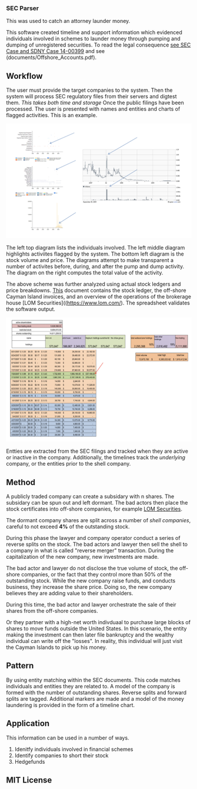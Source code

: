 ### SEC Parser

This was used to catch an attorney launder money.

This software created timeline and support information which evidenced individuals involved in schemes to launder money through pumping and dumping of unregistered securities.  To read the legal consequence [see SEC Case and SDNY Case 14-00399](https://cane.ashermadison.com/wp-content/uploads/sites/3/2014/07/20140715-us-v-cane-et-al-case-no-14-00399.pdf) and see (documents/Offshore_Accounts.pdf).

## Workflow

The user must provide the target companies to the system. Then the system will process SEC regulatory files from their servers and digtest them. _This takes both time and storage_ Once the public filings have been processed. The user is presented with names and entities and charts of flagged activities. This is an example.

![Diagram 1](documents/diagram001.png)

The left top diagram lists the individuals involved. The left middle diagram highlights activiites flagged by the system. The bottom left diagram is the stock volume and price. The diagrams attempt to make transparent a number of activites before, during, and after the pump and dump activity. The diagram on the right computes the total value of the activity.

The above scheme was further analyzed using actual stock ledgers and price breakdowns. [This](Offshore_Accounts.pdf) document contains the stock ledger, the off-shore Cayman Island invoices, and an overview of the operations of the brokerage house [LOM Securities]((https://www.lom.com/). The spreadsheet validates the software output.

![Diagram 1](documents/diagram002.png)

Entties are extracted from the SEC filings and tracked when they are active or inactive in the company. Additionally, the timelines track the _underlying_ company, or the entities prior to the shell company. 

## Method

A publicly traded company can create a subsidary with n shares. The subsidary can be spun out and left dormant. The bad actors then place the stock certificates into off-shore companies, for example [LOM Securities](https://www.lom.com/).

The dormant company shares are split across a number of _shell companies_, careful to not exceed __4%__ of the outstanding stock.

During this phase the lawyer and company operator conduct a series of reverse splits on the stock. The bad actors and lawyer then sell the shell to a company in what is called "reverse merger" transaction. During the capitalization of the new company, new investments are made.

The bad actor and lawyer do not disclose the true volume of stock, the off-shore companies, or the fact that they control more than 50% of the outstanding stock. While the new company raise funds, and conducts business, they increase the share price. Doing so, the new company believes they are adding value to their shareholders. 

During this time, the bad actor and lawyer orchestrate the sale of their shares from the off-shore companies.  

Or they partner with a high-net worth indivduaal to purchase large blocks of shares to move funds outside the United States.  In this scenario, the entity making the investment can then later file bankruptcy and the wealthy individual can write off the "losses". In reality, this individual will just visit the Cayman Islands to pick up his money.

## Pattern

By using entity matching within the SEC documents. This code matches individuals and entities they are related to. A model of the company is formed with the number of outstanding shares. Reverse splits and forward splits are tagged. Additional markers are made and a model of the money laundering is provided in the form of a timeline chart.

## Application

This information can be used in a number of ways. 

1. Idenitfy individuals involved in financial schemes
2. Identify companies to short their stock
3. Hedgefunds

## MIT License





